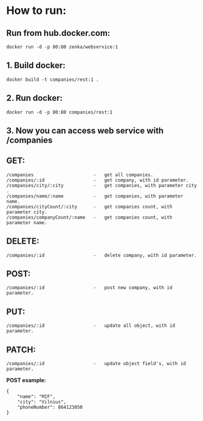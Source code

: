 # How to run:

## Run from hub.docker.com:
    docker run -d -p 80:80 zenka/webservice:1

## 1. Build docker:
    docker build -t companies/rest:1 .

## 2. Run docker:
    docker run -d -p 80:80 companies/rest:1
    
## 3. Now you can access web service with /companies
    
## GET:    
    /companies                      -   get all companies.
    /companies/:id                  -   get company, with id parameter.
    /companies/city/:city           -   get companies, with parameter city .
    /companies/name/:name           -   get companies, with parameter name.
    /companies/cityCount/:city      -   get companies count, with parameter city.
    /companies/companyCount/:name   -   get companies count, with parameter name.
## DELETE:    
    /companies/:id                  -   delete company, with id parameter.
## POST:
    /companies/:id                  -   post new company, with id parameter.
## PUT:
    /companies/:id                  -   update all object, with id parameter.
## PATCH:
    /companies/:id                  -   update object field's, with id parameter.    

**POST example:**
```
{	
    "name": "MIF",
    "city": "Vilnius",
    "phoneNumber": 864123050
}
```
